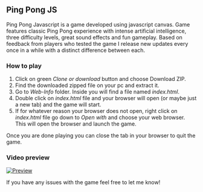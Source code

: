 ## **Ping Pong JS**

Ping Pong Javascript is a game developed using javascript canvas. Game features classic Ping Pong experience with intense artificial intelligence, three difficulty levels, great sound effects and fun gameplay. Based on feedback from players who tested the game I release new updates every once in a while with a distinct difference between each. 

### How to play
1. Click on green *Clone or download* button and choose Download ZIP.
2. Find the downloaded zipped file on your pc and extract it.
3. Go to *Web-Info* folder. Inside you will find a file named *index.html*.
4. Double click on *index.html* file and your browser will open (or maybe just a new tab) and the game will start.
5. If for whatever reason your browser does not open, right click on *index.html* file go down to *Open with* 
and choose your web browser. This will open the browser and launch the game.

Once you are done playing you can close the tab in your browser to quit the game.

### Video preview
[![Preview](http://i3.ytimg.com/vi/Jc6GjmQw3eQ/maxresdefault.jpg)](https://www.youtube.com/watch?v=Jc6GjmQw3eQ)

If you have any issues with the game feel free to let me know! 
